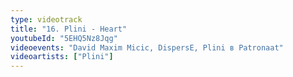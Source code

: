 ```yaml
---
type: videotrack
title: "16. Plini - Heart"
youtubeId: "5EHQ5Nz8Jqg"
videoevents: "David Maxim Micic, DispersE, Plini в Patronaat"
videoartists: ["Plini"]
---
```

